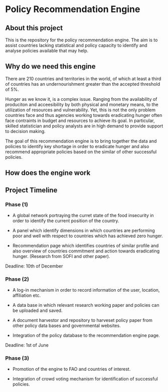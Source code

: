 # Policy Recommendation Engine


## About this project

This is the repository for the policy recommendation engine. The aim
is to assist countries lacking statistical and policy capacity to
identify and analyse policies available that may help.

## Why do we need this engine

There are 210 countries and territories in the world, of which at
least a third of countries has an undernourishment greater than the
accepted threshold of 5\%.

Hunger as we know it, is a complex issue. Ranging from the
availability of produciton and acceesibility by both physical and
monetary means, to the utilization of resources and
vulnerability. Yet, this is not the only problem countries face and
thus agencies working towards eradicating hunger often face contraints
in budget and resources to achieve its goal. In particular, skilled
statistician and policy analysts are in high demand to provide support
to decision making.

The goal of this recommendation engine is to bring together the data
and policies to identify key shortage in order to eradicate hunger and
also recommend appropriate policies based on the similar of other
successful policies.


## How does the engine work


## Project Timeline

### Phase (1)

* A global network portraying the curret state of the food insecurity
  in order to identify the current position of the country.

* A panel which identify dimensions in which countries are performing
  poor and well with respect to countries which has achieved zero
  hunger.

* Recommendation page which identifies countries of similar profile
  and also overview of countries commitment and action towards
  eradicating hunger. (Research from SOFI and other paper).


Deadline: 10th of December

### Phase (2)

* A log-in mechanism in order to record information of the user, location, affiliation etc.

* A data base in which relevant research working paper and policies can be uploaded and saved.

* A document harvestor and repository to harveset policy paper from
  other policy data bases and governmental websites.

* Integration of the policy database to the recommendation engine page.

Deadline: 1st of June

### Phase (3) 

* Promotion of the engine to FAO and countries of interest.

* Integration of crowd voting mechanism for identification of successful policies.